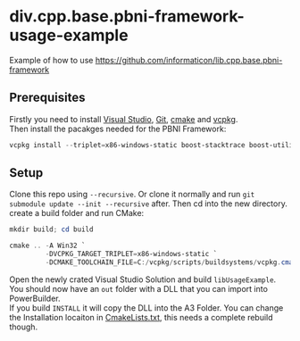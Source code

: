 # div.cpp.base.pbni-framework-usage-example
Example of how to use https://github.com/informaticon/lib.cpp.base.pbni-framework

## Prerequisites
Firstly you need to install [Visual Studio](https://visualstudio.microsoft.com/downloads/), [Git](https://git-scm.com/downloads), [cmake](https://cmake.org/install/) and [vcpkg](https://vcpkg.io/en/getting-started.html).\
Then install the pacakges needed for the PBNI Framework:
```ps1
vcpkg install --triplet=x86-windows-static boost-stacktrace boost-utility boost-multiprecision
```

## Setup
Clone this repo using ``--recursive``. Or clone it normally and run ``git submodule update --init --recursive`` after. Then cd into the new directory. create a build folder and run CMake:
```ps1
mkdir build; cd build

cmake .. -A Win32 `
         -DVCPKG_TARGET_TRIPLET=x86-windows-static `
         -DCMAKE_TOOLCHAIN_FILE=C:/vcpkg/scripts/buildsystems/vcpkg.cmake
```

Open the newly crated Visual Studio Solution and build `libUsageExample`. You should now have an `out` folder with a DLL that you can import into PowerBuilder.\
If you build `INSTALL` it will copy the DLL into the A3 Folder. You can change the Installation locaiton in [CmakeLists.txt](https://github.com/informaticon/div.cpp.base.pbni-framework-usage-example/blob/main/CMakeLists.txt#L9), this needs a complete rebuild though.
